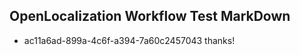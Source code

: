 ## OpenLocalization Workflow Test MarkDown
* ac11a6ad-899a-4c6f-a394-7a60c2457043 thanks!

<!--HONumber=Oct16_HO4-->



